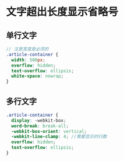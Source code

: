 # 文字超出长度显示省略号

## 单行文字

<singleEllipsis/>

```scss
// 注意宽度是必须的
.article-container {
  width: 500px;
  overflow: hidden;
  text-overflow: ellipsis;
  white-space: nowrap;
}
```

## 多行文字

<multipleEllipsis/>

```scss
.article-container {
  display: -webkit-box;
  word-break: break-all;
  -webkit-box-orient: vertical;
  -webkit-line-clamp: 4; //需要显示的行数
  overflow: hidden;
  text-overflow: ellipsis;
}
```




